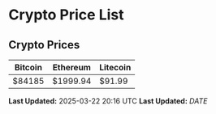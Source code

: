 # Crypto Price List

## Crypto Prices
| Bitcoin | Ethereum | Litecoin |
| ------- | -------- | -------- |
| $84185 | $1999.94 | $91.99 |
**Last Updated:** 2025-03-22 20:16 UTC
**Last Updated:** $DATE$
